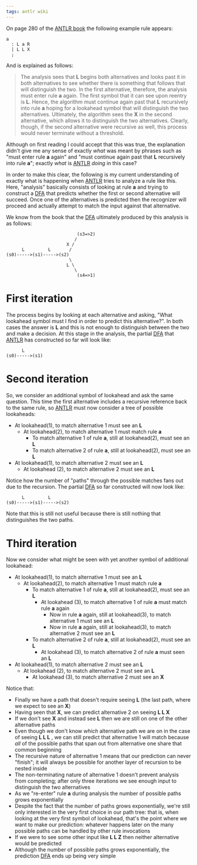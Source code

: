 ```yaml
---
tags: antlr wiki
---
```


On page 280 of the [ANTLR book](/wiki/ANTLR_book) the following example rule appears:

    a
      : L a R 
      | L L X 
      ;

And is explained as follows:

> The analysis sees that **L** begins both alternatives and looks past it in both alternatives to see whether there is something that follows that will distinguish the two. In the first alternative, therefore, the analysis must enter rule **a** again. The first symbol that it can see upon reentry is **L**. Hence, the algorithm must continue again past that **L** recursively into rule **a** hoping for a lookahead symbol that will distinguish the two alternatives. Ultimately, the algorithm sees the **X** in the second alternative, which allows it to distinguish the two alternatives. Clearly, though, if the second alternative were recursive as well, this process would never terminate without a threshold.

Although on first reading I could accept that this was true, the explanation didn't give me any sense of exactly *what* was meant by phrases such as "must enter rule **a** again" and "must continue again past that **L** recursively into rule **a**"; exactly *what* is [ANTLR](/wiki/ANTLR) *doing* in this case?

In order to make this clear, the following is my current understanding of exactly what is happening when [ANTLR](/wiki/ANTLR) tries to analyze a rule like this. Here, "analysis" basically consists of looking at rule **a** and trying to construct a [DFA](/wiki/DFA) that predicts whether the first or second alternative will succeed. Once one of the alternatives is predicted then the recognizer will proceed and actually attempt to match the input against that alternative.

We know from the book that the [DFA](/wiki/DFA) ultimately produced by this analysis is as follows:

                               (s3=>2)
                              /
                           X /
          L         L       /
    (s0)----->(s1)----->(s2)
                            \
                           L \
                              \
                               (s4=>1)

# First iteration

The process begins by looking at each alternative and asking, "What lookahead symbol must I find in order to predict this alternative?". In both cases the answer is **L** and this is not enough to distinguish between the two and make a decision. At this stage in the analysis, the partial [DFA](/wiki/DFA) that [ANTLR](/wiki/ANTLR) has constructed so far will look like:

          L
    (s0)----->(s1)

# Second iteration

So, we consider an additional symbol of lookahead and ask the same question. This time the first alternative includes a recursive reference back to the same rule, so [ANTLR](/wiki/ANTLR) must now consider a tree of possible lookaheads:

-   At lookahead(1), to match alternative 1 must see an **L**
    -   At lookahead(2), to match alternative 1 must match rule **a**
        -   To match alternative 1 of rule **a**, still at lookahead(2), must see an **L**
        -   To match alternative 2 of rule **a**, still at lookahead(2), must see an **L**
-   At lookahead(1), to match alternative 2 must see an **L**
    -   At lookahead (2), to match alternative 2 must see an **L**

Notice how the number of "paths" through the possible matches fans out due to the recursion. The partial [DFA](/wiki/DFA) so far constructed will now look like:

          L         L
    (s0)----->(s1)----->(s2)

Note that this is still not useful because there is still nothing that distinguishes the two paths.

# Third iteration

Now we consider what might be seen with yet another symbol of additional lookahead:

-   At lookahead(1), to match alternative 1 must see an **L**
    -   At lookahead(2), to match alternative 1 must match rule **a**
        -   To match alternative 1 of rule **a**, still at lookahead(2), must see an **L**
            -   At lookahead (3), to match alternative 1 of rule **a** must match rule **a** again
                -   Now in rule **a** again, still at lookahead(3), to match alternative 1 must see an **L**
                -   Now in rule **a** again, still at lookahead(3), to match alternative 2 must see an **L**
        -   To match alternative 2 of rule **a**, still at lookahead(2), must see an **L**
            -   At lookahead (3), to match alternative 2 of rule **a** must seen an **L**
-   At lookahead(1), to match alternative 2 must see an **L**
    -   At lookahead (2), to match alternative 2 must see an **L**
        -   At lookahead (3), to match alternative 2 must see an **X**

Notice that:

-   Finally we have a path that doesn't require seeing **L** (the last path, where we expect to see an **X**)
-   Having seen that **X**, we can predict alternative 2 on seeing **L L X**
-   If we don't see **X** and instead see **L** then we are still on one of the other alternative paths
-   Even though we don't know *which* alternative path we are on in the case of seeing **L L L** , we can still predict that alternative 1 will match because *all* of the possible paths that span out from alternative one share that common beginning
-   The recursive nature of alternative 1 means that our prediction can never "finish"; it will always be possible for another layer of recursion to be nested inside
-   The non-terminating nature of alternative 1 doesn't prevent analysis from completing; after only three iterations we see enough input to distinguish the two alternatives
-   As we "re-enter" rule **a** during analysis the number of possible paths grows exponentially
-   Despite the fact that the number of paths grows exponentially, we're still only interested in the very first choice in our path tree: that is, when looking at the very first symbol of lookahead, that's the point where we want to make our prediction: whatever happens later on the many possible paths can be handled by other rule invocations
-   If we were to see some other input like **L L Z** then neither alternative would be predicted
-   Although the number of possible paths grows exponentially, the prediction [DFA](/wiki/DFA) ends up being very simple
